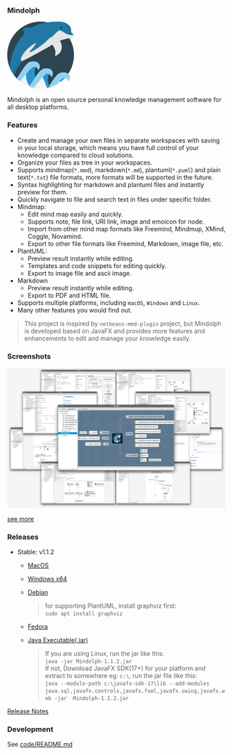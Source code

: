 ### Mindolph

![](./DemoWorkspace/app_30.png)

Mindolph is an open source personal knowledge management software for all desktop platforms. 


### Features
* Create and manage your own files in separate workspaces with saving in your local storage, which means you have full control of your knowledge compared to cloud solutions.
* Organize your files as tree in your workspaces.
* Supports mindmap(`*.mmd`), markdown(`*.md`), plantuml(`*.puml`) and plain text(`*.txt`) file formats, more formats will be supported in the future.
* Syntax highlighting for markdown and plantuml files and instantly preview for them.
* Quickly navigate to file and search text in files under specific folder.
* Mindmap:
	* Edit mind map easily and quickly.
	* Supports note, file link, URI link, image and emoicon for node.
	* Import from other mind map formats like Freemind, Mindmup, XMind, Coggle, Novamind.
	* Export to other file formats like Freemind, Markdown, image file, etc.
* PlantUML:
	* Preview result instantly while editing.
	* Templates and code snippets for editing quickly.
	* Export to image file and ascii image.
* Markdown
	* Preview result instantly while editing.
	* Export to PDF and HTML file.
* Supports multiple platforms, including `macOS`, `Windows` and `Linux`.
* Many other features you would find out.

> This project is inspired by `netbeans-mmd-plugin` project, but Mindolph is developed based on JavaFX and provides more features and enhancements to edit and manage your knowledge easily.


### Screenshots
![](docs/main.png)

[see more](docs/screenshots.md)


### Releases

* Stable: v1.1.2

	* [MacOS](https://github.com/mindolph/Mindolph/releases/download/1.1.2-stable/Mindolph-1.1.2.dmg)
	
	* [Windows x64](https://github.com/mindolph/Mindolph/releases/download/1.1.2-stable/Mindolph-1.1.2.msi)
	
	* [Debian](https://github.com/mindolph/Mindolph/releases/download/1.1.2-stable/Mindolph-1.1.2.deb)
	
		> for supporting PlantUML, install graphviz first:  
		> `sudo apt install graphviz`
	
	* [Fedora](https://github.com/mindolph/Mindolph/releases/download/1.1.2-stable/Mindolph-1.1.2.rpm)
	
	* [Java Executable(.jar)](https://github.com/mindolph/Mindolph/releases/download/1.1.2-stable/Mindolph-1.1.2.jar)
	
		> If you are using Linux, run the jar like this:  
		> `java -jar Mindolph-1.1.2.jar`  
		> If not, Download JavaFX SDK(17+) for your platform and extract to somewhere eg: `c:\`, run the jar file like this:   
		> `java --module-path c:\javafx-sdk-17\lib --add-modules 
		> java.sql,javafx.controls,javafx.fxml,javafx.swing,javafx.web -jar 
		> Mindolph-1.1.2.jar`



[Release Notes](docs/release_notes.md)


### Development

See [code/README.md](code/README.md)
